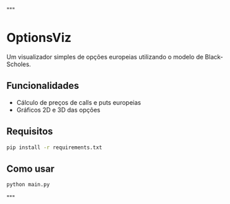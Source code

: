 """
# OptionsViz

Um visualizador simples de opções europeias utilizando o modelo de Black-Scholes.

## Funcionalidades
- Cálculo de preços de calls e puts europeias
- Gráficos 2D e 3D das opções

## Requisitos
```bash
pip install -r requirements.txt
```

## Como usar
```bash
python main.py
```
"""
